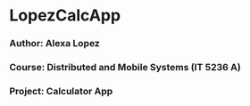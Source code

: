 # LopezCalcApp
### Author: Alexa Lopez
### Course: Distributed and Mobile Systems (IT 5236 A)
### Project: Calculator App
